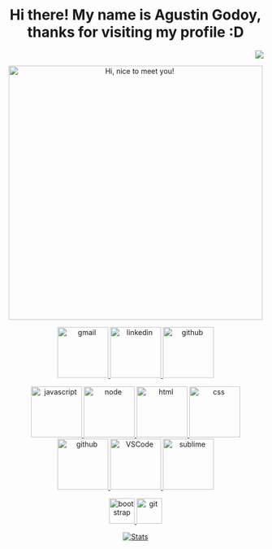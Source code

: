 <h1 align="center">Hi there! My name is Agustin Godoy, thanks for visiting my profile :D</h1>

<p align="right">
  <a href="#">
      <img src="http://estruyf-github.azurewebsites.net/api/VisitorHit?user=shpatrickguo&repo=github-visitors-badge&countColor=%237B1E7A">
   </a>
</p>

<p align="center">
  <picture>
    <source srcset="https://64.media.tumblr.com/ba8c705edd2bed0a28d9458811155d69/tumblr_onxkyoloha1w05w8zo1_400.gifv" media="(max-width: 374px)">
    <img src="https://c.tenor.com/bU_xhHb0YUMAAAAM/anime-retro-anime.gif" width=500px title="Hi, nice to meet you!">
  </picture>
</p>

<!-- Socials (Icons from https://icons8.com/) -->
<p align="center">
  <a href="mailto:guopatrick.correspondence@gmail.com"><img src="https://img.icons8.com/doodle/96/000000/gmail-new.png" width="100" title="gmail">
  <a href="https://www.linkedin.com/in/patrickguo/"><img src="https://img.icons8.com/doodle/96/000000/linkedin-circled.png" width="100" title="linkedin">
  <a href="https://github.com/agusst1n"><img src="https://img.icons8.com/doodle/96/000000/github--v1.png" width="100" title="github">
</p>

<!-- Gifs found on GIPHY made by @devrock -->
<p align="center">
  <img alt="javascript" src="https://media3.giphy.com/media/ln7z2eWriiQAllfVcn/200w.webp" width="100" title="javascript">
  <img alt="node" src="https://media.giphy.com/media/kdFc8fubgS31b8DsVu/giphy.gif" width="100" title="node">
  <img alt-"html5" src="https://media.giphy.com/media/XAxylRMCdpbEWUAvr8/giphy.gif" width="100" title="html">
  <img alt="css" src="https://media.giphy.com/media/fsEaZldNC8A1PJ3mwp/giphy.gif" width="100" title="css">
  <img alt="github" src="https://i.giphy.com/media/KzJkzjggfGN5Py6nkT/200.webp" width="100" title="github">
  <img alt="VSCode" src="https://i.giphy.com/media/IdyAQJVN2kVPNUrojM/200.webp" width="100" title="vscode">
  <img alt="sublime" src="https://media.giphy.com/media/jnDKffgCfGYOp6cMTK/giphy.gif" width="100" title="sublime">
</p>

<!-- Other Tools -->
<p align="center">
  <img src="https://cdn.jsdelivr.net/gh/devicons/devicon@latest/icons/bootstrap/bootstrap-plain.svg" width="50px" title="bootstrap">
  <img src="https://cdn.jsdelivr.net/gh/devicons/devicon@latest/icons/git/git-original.svg" width="50px" title="git">
</p>
  
<p align="center">
<img align="center" alt="Stats" src="https://github-readme-stats.vercel.app/api?username=agusst1n&show_icons=true&theme=dark&hide=issues&hide_border=true&hide_title=true&count_private=true">
</p>
